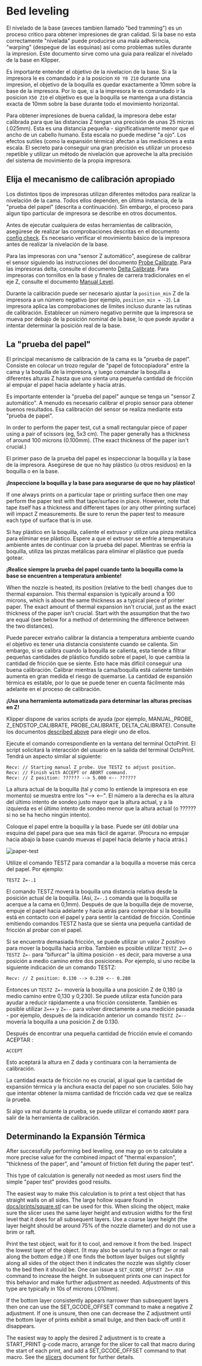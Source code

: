 # Bed leveling

El nivelado de la base (aveces tambien llamado "bed tramming") es un proceso critico para obtener impresiones de gran calidad. Si la base no esta correctamente "nivelada" puede producirse una mala adherencia, "warping" (despegue de las esquinas) asi como problemas sutiles durante la impresion. Este documento sirve como una guia para realizar el nivelado de la base en Klipper.

Es importante entender el objetivo de la nivelacion de la base. Si a la impresora le es comandado ir a la posicion `X0 Y0 Z10` durante una impresion, el objetivo de la boquilla es quedar exactamente a 10mm sobre la base de la impresora. Por lo que, si a la impresora le es comandado ir la posicion `X50 Z10` el objetivo es que la boquilla se mantenga a una distancia exacta de 10mm sobre la base durante todo el movimiento horizontal.

Para obtener impresiones de buena calidad, la impresora debe estar calibrada para que las distancias Z tengan una precisión de unas 25 micras (.025mm). Esta es una distancia pequeña - significativamente menor que el ancho de un cabello humano. Esta escala no puede medirse "a ojo". Los efectos sutiles (como la expansión térmica) afectan a las mediciones a esta escala. El secreto para conseguir una gran precisión es utilizar un proceso repetible y utilizar un método de nivelación que aproveche la alta precisión del sistema de movimiento de la propia impresora.

## Elija el mecanismo de calibración apropiado

Los distintos tipos de impresoras utilizan diferentes métodos para realizar la nivelación de la cama. Todos ellos dependen, en última instancia, de la "prueba del papel" (descrita a continuación). Sin embargo, el proceso para algun tipo particular de impresora se describe en otros documentos.

Antes de ejecutar cualquiera de estas herramientas de calibración, asegúrese de realizar las comprobaciones descritas en el documento [config check](Config_checks.md). Es necesario verificar el movimiento básico de la impresora antes de realizar la nivelación de la base.

Para las impresoras con una "sensor Z automático", asegúrese de calibrar el sensor siguiendo las instrucciones del documento [Probe Calibrate](Probe_Calibrate.md). Para las impresoras delta, consulte el documento [Delta Calibrate](Delta_Calibrate.md). Para impresoras con tornillos en la base y finales de carrera tradicionales en el eje Z, consulte el documento [Manual Level](Manual_Level.md).

Durante la calibración puede ser necesario ajustar la `position_min` Z de la impresora a un número negativo (por ejemplo, `position_min = -2`). La impresora aplica las comprobaciones de límites incluso durante las rutinas de calibración. Establecer un número negativo permite que la impresora se mueva por debajo de la posición nominal de la base, lo que puede ayudar a intentar determinar la posición real de la base.

## La "prueba del papel"

El principal mecanismo de calibración de la cama es la "prueba de papel". Consiste en colocar un trozo regular de "papel de fotocopiadora" entre la cama y la boquilla de la impresora, y luego comandar la boquilla a diferentes alturas Z hasta que uno sienta una pequeña cantidad de fricción al empujar el papel hacia adelante y hacia atrás.

Es importante entender la "prueba del papel" aunque se tenga un "sensor Z automático". A menudo es necesario calibrar el propio sensor para obtener buenos resultados. Esa calibración del sensor se realiza mediante esta "prueba de papel".

In order to perform the paper test, cut a small rectangular piece of paper using a pair of scissors (eg, 5x3 cm). The paper generally has a thickness of around 100 microns (0.100mm). (The exact thickness of the paper isn't crucial.)

El primer paso de la prueba del papel es inspeccionar la boquilla y la base de la impresora. Asegúrese de que no hay plástico (u otros residuos) en la boquilla o en la base.

**¡Inspeccione la boquilla y la base para asegurarse de que no hay plástico!**

If one always prints on a particular tape or printing surface then one may perform the paper test with that tape/surface in place. However, note that tape itself has a thickness and different tapes (or any other printing surface) will impact Z measurements. Be sure to rerun the paper test to measure each type of surface that is in use.

Si hay plástico en la boquilla, caliente el extrusor y utilize una pinza metálica para eliminar ese plástico. Espere a que el extrusor se enfríe a temperatura ambiente antes de continuar con la prueba del papel. Mientras se enfría la boquilla, utiliza las pinzas metálicas para eliminar el plástico que pueda gotear.

**¡Realice siempre la prueba del papel cuando tanto la boquilla como la base se encuentren a temperatura ambiente!**

When the nozzle is heated, its position (relative to the bed) changes due to thermal expansion. This thermal expansion is typically around a 100 microns, which is about the same thickness as a typical piece of printer paper. The exact amount of thermal expansion isn't crucial, just as the exact thickness of the paper isn't crucial. Start with the assumption that the two are equal (see below for a method of determining the difference between the two distances).

Puede parecer extraño calibrar la distancia a temperatura ambiente cuando el objetivo es tener una distancia consistente cuando se calienta. Sin embargo, si se calibra cuando la boquilla se calienta, esta tiende a filtrar pequeñas cantidades de plástico fundido sobre el papel, lo que cambia la cantidad de fricción que se siente. Esto hace más difícil conseguir una buena calibración. Calibrar mientras la cama/boquilla está caliente también aumenta en gran medida el riesgo de quemarse. La cantidad de expansión térmica es estable, por lo que se puede tener en cuenta fácilmente más adelante en el proceso de calibración.

**¡Usa una herramienta automatizada para determinar las alturas precisas en Z!**

Klipper dispone de varios scripts de ayuda (por ejemplo, MANUAL_PROBE, Z_ENDSTOP_CALIBRATE, PROBE_CALIBRATE, DELTA_CALIBRATE). Consulte los documentos [described above](#elegir-el-mecanismo-de-calibración-apropiado) para elegir uno de ellos.

Ejecute el comando correspondiente en la ventana del terminal OctoPrint. El script solicitará la interacción del usuario en la salida del terminal OctoPrint. Tendrá un aspecto similar al siguiente:

```
Recv: // Starting manual Z probe. Use TESTZ to adjust position.
Recv: // Finish with ACCEPT or ABORT command.
Recv: // Z position: ?????? --> 5.000 <-- ??????
```

La altura actual de la boquilla (tal y como lo entiende la impresora en ese momento) se muestra entre los "--> <--". El número a la derecha es la altura del último intento de sondeo justo mayor que la altura actual, y a la izquierda es el último intento de sondeo menor que la altura actual (o ?????? si no se ha hecho ningún intento).

Coloque el papel entre la boquilla y la base. Puede ser útil doblar una esquina del papel para que sea más fácil de agarrar. (Procura no empujar hacia abajo la base cuando muevas el papel hacia delante y hacia atrás.)

![paper-test](img/paper-test.jpg)

Utilize el comando TESTZ para comandar a la boquilla a moverse más cerca del papel. Por ejemplo:

```
TESTZ Z=-.1
```

El comando TESTZ moverá la boquilla una distancia relativa desde la posición actual de la boquilla. (Así, `Z=-.1` comanda que la boquilla se acerque a la cama en 0,1mm). Después de que la boquilla deje de moverse, empuje el papel hacia adelante y hacia atrás para comprobar si la boquilla está en contacto con el papel y para sentir la cantidad de fricción. Continúe emitiendo comandos TESTZ hasta que se sienta una pequeña cantidad de fricción al probar con el papel.

Si se encuentra demasiada fricción, se puede utilizar un valor Z positivo para mover la boquilla hacia arriba. También es posible utilizar `TESTZ Z=+` o `TESTZ Z=-` para "bifurcar" la última posición - es decir, para moverse a una posición a medio camino entre dos posiciones. Por ejemplo, si uno recibe la siguiente indicación de un comando TESTZ:

```
Recv: // Z position: 0.130 --> 0.230 <-- 0.280
```

Entonces un `TESTZ Z=-` movería la boquilla a una posición Z de 0,180 (a medio camino entre 0,130 y 0,230). Se puede utilizar esta función para ayudar a reducir rápidamente a una fricción consistente. También es posible utilizar `Z=++` y `Z=--` para volver directamente a una medición pasada - por ejemplo, después de la indicación anterior un comando `TESTZ Z=--` movería la boquilla a una posición Z de 0.130.

Después de encontrar una pequeña cantidad de fricción envíe el comando ACEPTAR :

```
ACCEPT
```

Esto aceptará la altura en Z dada y continuara con la herramienta de calibración.

La cantidad exacta de fricción no es crucial, al igual que la cantidad de expansión térmica y la anchura exacta del papel no son cruciales. Sólo hay que intentar obtener la misma cantidad de fricción cada vez que se realiza la prueba.

Si algo va mal durante la prueba, se puede utilizar el comando `ABORT` para salir de la herramienta de calibración.

## Determinando la Expansión Térmica

After successfully performing bed leveling, one may go on to calculate a more precise value for the combined impact of "thermal expansion", "thickness of the paper", and "amount of friction felt during the paper test".

This type of calculation is generally not needed as most users find the simple "paper test" provides good results.

The easiest way to make this calculation is to print a test object that has straight walls on all sides. The large hollow square found in [docs/prints/square.stl](prints/square.stl) can be used for this. When slicing the object, make sure the slicer uses the same layer height and extrusion widths for the first level that it does for all subsequent layers. Use a coarse layer height (the layer height should be around 75% of the nozzle diameter) and do not use a brim or raft.

Print the test object, wait for it to cool, and remove it from the bed. Inspect the lowest layer of the object. (It may also be useful to run a finger or nail along the bottom edge.) If one finds the bottom layer bulges out slightly along all sides of the object then it indicates the nozzle was slightly closer to the bed then it should be. One can issue a `SET_GCODE_OFFSET Z=+.010` command to increase the height. In subsequent prints one can inspect for this behavior and make further adjustment as needed. Adjustments of this type are typically in 10s of microns (.010mm).

If the bottom layer consistently appears narrower than subsequent layers then one can use the SET_GCODE_OFFSET command to make a negative Z adjustment. If one is unsure, then one can decrease the Z adjustment until the bottom layer of prints exhibit a small bulge, and then back-off until it disappears.

The easiest way to apply the desired Z adjustment is to create a START_PRINT g-code macro, arrange for the slicer to call that macro during the start of each print, and add a SET_GCODE_OFFSET command to that macro. See the [slicers](Slicers.md) document for further details.
